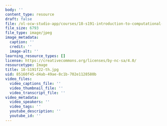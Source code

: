```yaml
---
body: ''
content_type: resource
draft: false
file: /ol-ocw-studio-app/courses/18-s191-introduction-to-computational-thinking-fall-2020/18-s191f22-th.jpg
file_size: 6793
file_type: image/jpeg
image_metadata:
  caption: ''
  credit: ''
  image-alt: ''
learning_resource_types: []
license: https://creativecommons.org/licenses/by-nc-sa/4.0/
resourcetype: Image
title: 18-S191f22-th.jpg
uid: 85160f45-d4ab-49ae-8c1b-702e1128580b
video_files:
  video_captions_file: ''
  video_thumbnail_file: ''
  video_transcript_file: ''
video_metadata:
  video_speakers: ''
  video_tags: ''
  youtube_description: ''
  youtube_id: ''
---
```

